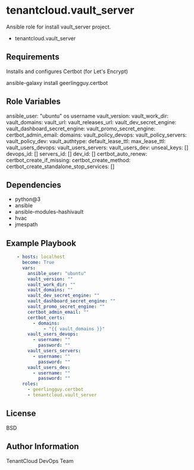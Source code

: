 tenantcloud.vault_server
=========

Ansible role for install vault_server project.

  - tenantcloud.vault_server

Requirements
------------

Installs and configures Certbot (for Let's Encrypt)

  ansible-galaxy install geerlingguy.certbot

Role Variables
--------------

ansible_user: "ubuntu" os username
vault_version:
vault_work_dir:
vault_domains: 
vault_url:
vault_releases_url:
vault_dev_secret_engine:
vault_dashboard_secret_engine:
vault_promo_secret_engine:
certbot_admin_email:
domains:
vault_policy_devops:
vault_policy_servers:
vault_policy_dev:
vault_authtype:
default_lease_ttl:
max_lease_ttl:
vault_users_devops:
vault_users_servers:
vault_users_dev:
unseal_keys: []
devops_id: []
servers_id: []
dev_id: []
certbot_auto_renew:
certbot_create_if_missing:
certbot_create_method:
certbot_create_standalone_stop_services: []

Dependencies
------------

- python@3
- ansible
- ansible-modules-hashivault
- hvac
- jmespath

Example Playbook
----------------

```yaml
    - hosts: localhost
      become: True
      vars:
        ansible_user: "ubuntu"
        vault_version: ""
        vault_work_dir: ""
        vault_domains: ""
        vault_dev_secret_engine: ""
        vault_dashboard_secret_engine: ""
        vault_promo_secret_engine: ""
        certbot_admin_email: ""
        certbot_certs:
          - domains:
              - "{{ vault_domains }}"
        vault_users_devops:
          - username: ""
            password: ""
        vault_users_servers:
          - username: ""
            password: ""
        vault_users_dev:
          - username: ""
            password: ""
      roles:
        - geerlingguy.certbot
        - tenantcloud.vault_server
```

License
-------

BSD

Author Information
------------------

TenantCloud DevOps Team
